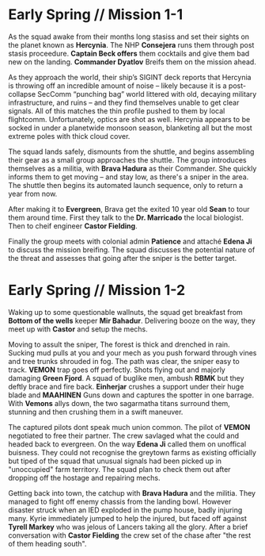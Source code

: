 # Early Spring // Mission 1-1

As the squad awake from their months long stasiss and set their sights on the planet known as **Hercynia**. The NHP **Consejera** runs them through post stasis proceedure. **Captain Beck offers** them cocktails and give them bad new on the landing. **Commander Dyatlov** Breifs them on the mission ahead. 

As they approach the world, their ship’s SIGINT deck reports that Hercynia is throwing off an incredible amount of noise – likely because it is a post-collapse SecComm “punching bag” world littered with old, decaying military infrastructure, and ruins – and they find themselves unable to get clear signals. All of this matches the thin profile pushed to them by local flightcomm. Unfortunately, optics are shot as well. Hercynia appears to be socked in under a planetwide monsoon season, blanketing all but the most extreme poles with thick cloud cover.

The squad lands safely, dismounts from the shuttle, and begins assembling their gear as a small group approaches the shuttle. The group introduces themselves as a militia, with **Brava Hadura** as their Commander. She quickly informs them to get moving – and stay low, as there's a sniper in the area. The shuttle then begins its automated launch sequence, only to return a year from now.

After making it to **Evergreen**, Brava get the exited 10 year old **Sean** to tour them around time. First they talk to the **Dr. Marricado** the local biologist. Then to cheif engineer **Castor Fielding**.

Finally the group meets with colonial admin **Patience** and attaché **Edena Ji** to discuss the mission breifing. The squad discusses the potential nature of the threat and assesses that going after the sniper is  the better target.

# Early Spring // Mission 1-2

Waking up to some questionable wallnuts, the squad get breakfast from **Bottom of the wells** keeper **Mir Bahadur**. Delivering booze on the way, they meet up with **Castor** and setup the mechs. 

Moving to assult the sniper, The forest is thick and drenched in rain. Sucking mud pulls at you and your mech as you push forward through vines and tree trunks shrouded in fog. The path was clear, the sniper easy to track. **VEMON** trap goes off perfectly. Shots flying out and majorly damaging **Green Fjord**. A squad of buglike men, ambush **RBMK** but they deftly brace and fire back. **Einherjar** crushes a support under their huge blade and **MAAHINEN** Guns down and captures the spotter in one barrage. With **Vemons** allys down, the two sagarmatha titans surround them, stunning and then crushing them in a swift maneuver.

The captured pilots dont speak much union common. The pilot of **VEMON** negotiated to free their partner. The crew savlaged what the could and headed back to evergreen. On the way **Edena Ji** called them on unoffical buisness. They could not recognise the greytown farms as existing officially but tiped of the squad that unusual signals had been picked up in "unoccupied" farm territory. The squad plan to check them out after dropping off the hostage and repairing mechs.

Getting back into town, the catchup with **Brava Hadura** and the militia. They managed to fight off enemy chassis from the landing bowl. However disaster struck when an IED exploded in the pump house, badly injuring many. Kyrie immediately jumped to help the injured, but faced off against **Tyrell Markey** who was jelous of Lancers taking all the glory. After a brief conversation with **Castor Fielding** the crew set of the chase after "the rest of them heading south".